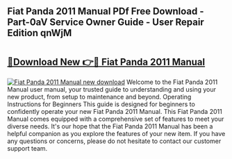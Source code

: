 ## Fiat Panda 2011 Manual PDf Free Download - Part-0aV Service Owner Guide - User Repair Edition qnWjM

# <h2><a href="http://cf18675.oget.top/?id=Fiat+Panda+2011+Manual">🔗Download New 👉🔴 Fiat Panda 2011 Manual</a></h2>

[![Fiat Panda 2011 Manual new download](https://i.imgur.com/5g1atiW.png)](http://cf18675.oget.top/?id=Fiat+Panda+2011+Manual)
Welcome to the Fiat Panda 2011 Manual user manual, your trusted guide to understanding and using your new product, from setup to maintenance and beyond. Operating Instructions for Beginners This guide is designed for beginners to confidently operate your new Fiat Panda 2011 Manual. This Fiat Panda 2011 Manual comes equipped with a comprehensive set of features to meet your diverse needs. It's our hope that the Fiat Panda 2011 Manual has been a helpful companion as you explore the features of your new item. If you have any questions or concerns, please do not hesitate to contact our customer support team.
